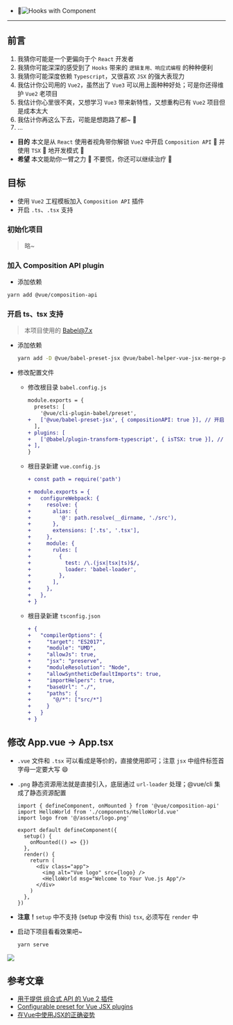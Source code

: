 - ![Hooks with Component](https://raw.githubusercontent.com/caoxiemeihao/vue2-tsx-composition-api/master/screenshots/HC-page.png)

---

## 前言
1. 我猜你可能是一个更偏向于个 `React` 开发者
2. 我猜你可能深深的感受到了 `Hooks` 带来的 `逻辑复用、响应式编程` 的种种便利
3. 我猜你可能深度依赖 `Typescript`，又很喜欢 `JSX` 的强大表现力
4. 我估计你公司用的 `Vue2`，虽然出了 `Vue3` 可以用上面种种好处；可是你还得维护 `Vue2` 老项目
5. 我估计你心里很不爽，又想学习 `Vue3` 带来新特性，又想重构已有 `Vue2` 项目但是成本太大
6. 我估计你再这么下去，可能是想跑路了都~ 👻
7. ...

- **目的** 本文是从 `React` 使用者视角带你解锁 `Vue2` 中开启 `Composition API` 🖖 并使用 `TSX` 🚀 地开发模式 🎉
- **希望** 本文能助你一臂之力 💪 不要慌，你还可以继续治疗 💊

## 目标
- 使用 `Vue2` 工程模板加入 `Composition API` 插件
- 开启 `.ts`、`.tsx` 支持

### 初始化项目
> 略~

### 加入 Composition API plugin
- 添加依赖
```bash
yarn add @vue/composition-api
```

### 开启 ts、tsx 支持
> 本项目使用的 Babel@7.x

- 添加依赖
  ```bash
  yarn add -D @vue/babel-preset-jsx @vue/babel-helper-vue-jsx-merge-props @babel/plugin-transform-typescript
  ```

- 修改配置文件
  * 修改根目录 `babel.config.js`
    ```diff
    module.exports = {
      presets: [
        '@vue/cli-plugin-babel/preset',
    +   ['@vue/babel-preset-jsx', { compositionAPI: true }], // 开启 jsx
      ],
    + plugins: [
    +   ['@babel/plugin-transform-typescript', { isTSX: true }], // 开启 typescript
    + ],
    }
    ```

  * 根目录新建 `vue.config.js`
    ```diff
    + const path = require('path')

    + module.exports = {
    +   configureWebpack: {
    +     resolve: {
    +       alias: {
    +         '@': path.resolve(__dirname, './src'),
    +       },
    +       extensions: ['.ts', '.tsx'],
    +     },
    +     module: {
    +       rules: [
    +         {
    +           test: /\.(jsx|tsx|ts)$/,
    +           loader: 'babel-loader',
    +         },
    +       ],
    +     },
    +   },
    + }
    ```

  * 根目录新建 `tsconfig.json`
    ```diff
    + {
    +   "compilerOptions": {
    +     "target": "ES2017",
    +     "module": "UMD",
    +     "allowJs": true,
    +     "jsx": "preserve",
    +     "moduleResolution": "Node",
    +     "allowSyntheticDefaultImports": true,
    +     "importHelpers": true,
    +     "baseUrl": "./",
    +     "paths": {
    +       "@/*": ["src/*"]
    +     }
    +   }
    + }
    ```

## 修改 App.vue -> App.tsx
- `.vue` 文件和 `.tsx` 可以看成是等价的，直接使用即可；注意 `jsx` 中组件标签首字母一定要大写 😄
- `.png` 静态资源用法就是直接引入，底层通过 `url-loader` 处理；@vue/cli 集成了静态资源配置

  ```tsx
  import { defineComponent, onMounted } from '@vue/composition-api'
  import HelloWorld from './components/HelloWorld.vue'
  import logo from '@/assets/logo.png'

  export default defineComponent({
    setup() {
      onMounted(() => {})
    },
    render() {
      return (
        <div class="app">
          <img alt="Vue logo" src={logo} />
          <HelloWorld msg="Welcome to Your Vue.js App"/>
        </div>
      )
    },
  })

  ```
- **注意！**`setup` 中不支持 (setup 中没有 this) `tsx`, 必须写在 `render` 中
- 启动下项目看看效果吧~
  ```bash
  yarn serve
  ```

![](https://raw.githubusercontent.com/caoxiemeihao/vue2-tsx-composition-api/master/screenshots/app-tsx.png)

## 参考文章
- [用于提供 组合式 API 的 Vue 2 插件](https://github.com/vuejs/composition-api/blob/HEAD/README.zh-CN.md)
- [Configurable preset for Vue JSX plugins](https://github.com/vuejs/jsx/tree/dev/packages/babel-preset-jsx)
- [在Vue中使用JSX的正确姿势](https://zhuanlan.zhihu.com/p/37920151)

